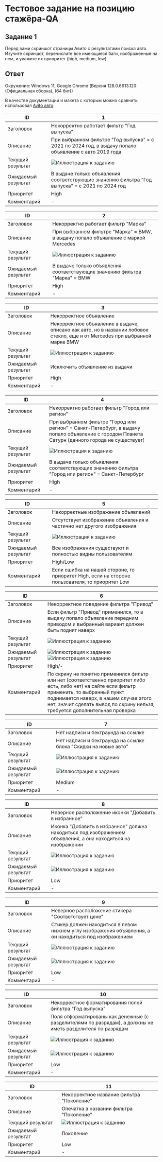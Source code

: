 # Тестовое задание на позицию стажёра-QA

## Задание 1

Перед вами скриншот страницы Авито с результатами поиска авто. Изучите скриншот, перечислите все имеющиеся баги, изображенные на нем, и укажите их приоритет (high, medium, low).

## Ответ

Окружение: Windows 11, Google Chrome (Версия 128.0.6613.120 (Официальная сборка), (64 бит))

В качестве документации и макета с которым можно сравнить использовал [Avito авто](https://www.avito.ru/sankt-peterburg/avtomobili/bmw/x6/polnyy_privod-ASgBAgICA0Tgtg3klyjitg2~tCjutg3qtyg?cd=1&f=ASgBAgECA0Tgtg3klyjitg2~tCjutg3qtygCRcaaDBh7ImZyb20iOjAsInRvIjoxMDAwMDAwMH36jBQXeyJmcm9tIjoyMDIxLCJ0byI6MjAyNH0&radius=0&searchRadius=0 "Avito авто") 

| ID | 1 |
| ------ | ------ |
| Заголовок | Некорректно работает фильтр "Год выпуска" |
| Описание | При выбранном фильтре "Год выпуска" = с 2021 по 2024 год, в выдачу попало объявление с авто 2019 года|
| Текущий результат | ![Иллюстрация к заданию](https://github.com/zviad-dev/QA-tech-internship-Toloraya-Zviad/blob/master/%D0%A1%D0%BA%D1%80%D0%B8%D0%BD%D1%88%D0%BE%D1%82%D1%8B/2.png) |
| Ожидаемый результат | В выдаче только объявления соответствующие значению фильтра "Год выпуска" = с 2021 по 2024 год |
| Приоритет | High |
| Комментарий | - |

| ID | 2 |
| ------ | ------ |
| Заголовок | Некорректно работает фильтр "Марка" |
| Описание | При выбранном фильтре "Марка" = BMW, в выдачу попало объявление с маркой Mercedes |
| Текущий результат | ![Иллюстрация к заданию](https://github.com/zviad-dev/QA-tech-internship-Toloraya-Zviad/blob/master/%D0%A1%D0%BA%D1%80%D0%B8%D0%BD%D1%88%D0%BE%D1%82%D1%8B/3.png) |
| Ожидаемый результат | В выдаче только объявления соответствующие значению фильтра "Марка" = BMW |
| Приоритет | High |
| Комментарий | - |

| ID | 3 |
| ------ | ------ |
| Заголовок | Некорректное объявление |
| Описание | Некорректное объявление в выдаче, описано как авто, но в названии лобовое стекло, еще и от Mercedes при выбранной марке BMW |
| Текущий результат | ![Иллюстрация к заданию](https://github.com/zviad-dev/QA-tech-internship-Toloraya-Zviad/blob/master/%D0%A1%D0%BA%D1%80%D0%B8%D0%BD%D1%88%D0%BE%D1%82%D1%8B/4.png) |
| Ожидаемый результат | Исключить объявление из выдачи |
| Приоритет | High |
| Комментарий | - |

| ID | 4 |
| ------ | ------ |
| Заголовок | Некорректно работает фильтр "Город или регион" |
| Описание | При выбранном фильтре "Город или регион" = Санкт-Петербург, в выдачу попало объявление с городом Планета Сатурн (данного города не существует) |
| Текущий результат | ![Иллюстрация к заданию](https://github.com/zviad-dev/QA-tech-internship-Toloraya-Zviad/blob/master/%D0%A1%D0%BA%D1%80%D0%B8%D0%BD%D1%88%D0%BE%D1%82%D1%8B/5.png) |
| Ожидаемый результат | В выдаче только объявления соответствующие значению фильтра "Город или регион" = Санкт-Петербург|
| Приоритет | High |
| Комментарий | - |

| ID | 5 |
| ------ | ------ |
| Заголовок | Некорректные изображение объявлений |
| Описание | Отсутствует изображение объявления и частично нет другого изображения |
| Текущий результат | ![Иллюстрация к заданию](https://github.com/zviad-dev/QA-tech-internship-Toloraya-Zviad/blob/master/%D0%A1%D0%BA%D1%80%D0%B8%D0%BD%D1%88%D0%BE%D1%82%D1%8B/9.png) |
| Ожидаемый результат | Все изображения существуют и полностью видны пользователям |
| Приоритет | High/Low |
| Комментарий | Если ошибка на нашей стороне, то приоритет High, если на стороне пользователя, то приоритет Low |

| ID | 6 |
| ------ | ------ |
| Заголовок | Некорректное поведение фильтра "Привод" |
| Описание | Если фильтр "Привод" применился, то в выдачу попало объявление передним приводом и выбранный вариант должен быть поднят наверх  |
| Текущий результат | ![Иллюстрация к заданию](https://github.com/zviad-dev/QA-tech-internship-Toloraya-Zviad/blob/master/%D0%A1%D0%BA%D1%80%D0%B8%D0%BD%D1%88%D0%BE%D1%82%D1%8B/8.png) |
| Ожидаемый результат | ![Иллюстрация к заданию](https://github.com/zviad-dev/QA-tech-internship-Toloraya-Zviad/blob/master/%D0%A1%D0%BA%D1%80%D0%B8%D0%BD%D1%88%D0%BE%D1%82%D1%8B/88.png) ![Иллюстрация к заданию](https://github.com/zviad-dev/QA-tech-internship-Toloraya-Zviad/blob/master/%D0%A1%D0%BA%D1%80%D0%B8%D0%BD%D1%88%D0%BE%D1%82%D1%8B/888.png)|
| Приоритет | High/- |
| Комментарий | По скрину не понятно применился фильтр или нет (соответственно приоритет либо есть, либо нет) на сайте если фильтр применить, то выбранный пункт поднимается наверх, в нашем случае этого нет, значит сделать вывод по скрину нельзя, требуется дополнительная проверка |

| ID | 7 |
| ------ | ------ |
| Заголовок | Нет надписи и бекграунда на ссылке |
| Описание | Нет надписи и бекграунда на ссылке блока "Скидки на новые авто" |
| Текущий результат | ![Иллюстрация к заданию](https://github.com/zviad-dev/QA-tech-internship-Toloraya-Zviad/blob/master/%D0%A1%D0%BA%D1%80%D0%B8%D0%BD%D1%88%D0%BE%D1%82%D1%8B/1.png)  |
| Ожидаемый результат | ![Иллюстрация к заданию](https://github.com/zviad-dev/QA-tech-internship-Toloraya-Zviad/blob/master/%D0%A1%D0%BA%D1%80%D0%B8%D0%BD%D1%88%D0%BE%D1%82%D1%8B/11.png)  |
| Приоритет | Medium |
| Комментарий | - |

| ID | 8 |
| ------ | ------ |
| Заголовок | Неверное расположение иконки "Добавить в избранное" |
| Описание | Иконка "Добавить в избранное" должна находиться под изображением объявления, а она находиться на изображении |
| Текущий результат | ![Иллюстрация к заданию](https://github.com/zviad-dev/QA-tech-internship-Toloraya-Zviad/blob/master/%D0%A1%D0%BA%D1%80%D0%B8%D0%BD%D1%88%D0%BE%D1%82%D1%8B/6.png) |
| Ожидаемый результат | ![Иллюстрация к заданию](https://github.com/zviad-dev/QA-tech-internship-Toloraya-Zviad/blob/master/%D0%A1%D0%BA%D1%80%D0%B8%D0%BD%D1%88%D0%BE%D1%82%D1%8B/66.png) |
| Приоритет | Low |
| Комментарий | - |

| ID | 9 |
| ------ | ------ |
| Заголовок | Неверное расположение стикера "Соответствует цене" |
| Описание | Стикер должен находиться в левом нижнем углу изображения объявления, а он находиться под изображением |
| Текущий результат | ![Иллюстрация к заданию](https://github.com/zviad-dev/QA-tech-internship-Toloraya-Zviad/blob/master/%D0%A1%D0%BA%D1%80%D0%B8%D0%BD%D1%88%D0%BE%D1%82%D1%8B/7.png) |
| Ожидаемый результат | ![Иллюстрация к заданию](https://github.com/zviad-dev/QA-tech-internship-Toloraya-Zviad/blob/master/%D0%A1%D0%BA%D1%80%D0%B8%D0%BD%D1%88%D0%BE%D1%82%D1%8B/77.png) |
| Приоритет | Low |
| Комментарий | - |

| ID | 10 |
| ------ | ------ |
| Заголовок | Некорректное форматирования полей фильтра "Год выпуска" |
| Описание | Поля отформатированы как денежные (с разделителями по разрядам), а должны не иметь разделителя по разрядам |
| Текущий результат | ![Иллюстрация к заданию](https://github.com/zviad-dev/QA-tech-internship-Toloraya-Zviad/blob/master/%D0%A1%D0%BA%D1%80%D0%B8%D0%BD%D1%88%D0%BE%D1%82%D1%8B/10.png) |
| Ожидаемый результат | ![Иллюстрация к заданию](https://github.com/zviad-dev/QA-tech-internship-Toloraya-Zviad/blob/master/%D0%A1%D0%BA%D1%80%D0%B8%D0%BD%D1%88%D0%BE%D1%82%D1%8B/1010.png) |
| Приоритет | Low |
| Комментарий | - |

| ID | 11 |
| ------ | ------ |
| Заголовок | Некорректное название фильтра "Поколение" |
| Описание | Опечатка в названии фильтра "Поколение" |
| Текущий результат | ![Иллюстрация к заданию](https://github.com/zviad-dev/QA-tech-internship-Toloraya-Zviad/blob/master/%D0%A1%D0%BA%D1%80%D0%B8%D0%BD%D1%88%D0%BE%D1%82%D1%8B/111.png) |
| Ожидаемый результат | Поколение |
| Приоритет | Low |
| Комментарий | - |

